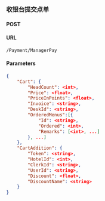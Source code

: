 ### 收银台提交点单
#### POST
#### URL
	/Payment/ManagerPay
#### Parameters
```json
{
	"Cart": {
		"HeadCount": <int>,
		"Price": <float>,
		"PriceInPoints": <float>,
		"Invoice": <string>,
		"DeskId": <string>,
		"OrderedMenus":[{
			"Id": <string>,
			"Ordered": <int>,
			"Remarks": [<int>, ...]
		}, ...]
	},
	"CartAddition": {
		"Token": <string>,
		"HotelId": <int>,
		"ClerkId": <string>,
		"UserId": <string>,
		"Discount": <float>,
		"DiscountName": <string>
	}
}
```
